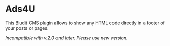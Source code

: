 Ads4U
============

This Bludit CMS plugin allows to show any HTML code directly in a footer of your posts or pages.

*Incompatible with v.2.0 and later. Please use new version.*
